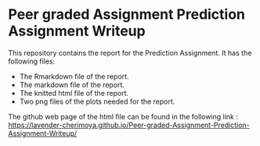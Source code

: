 # Peer graded Assignment Prediction Assignment Writeup

This repository contains the report for the Prediction Assignment. It has the following files:
- The Rmarkdown file of the report.
- The markdown file of the report.
- The knitted html file of the report.
- Two png files of the plots needed for the report. 

The github web page of the html file can be found in the following link :
https://lavender-cherimoya.github.io/Peer-graded-Assignment-Prediction-Assignment-Writeup/

